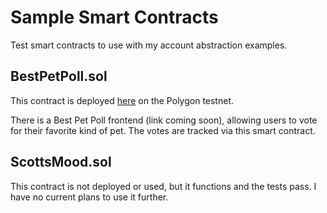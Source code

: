 # Sample Smart Contracts

Test smart contracts to use with my account abstraction examples.

## BestPetPoll.sol

This contract is deployed [here](https://mumbai.polygonscan.com/address/0xf6B35b22C9dB8caD52e537012AB569E71CB3e532) on the Polygon testnet.

There is a Best Pet Poll frontend (link coming soon), allowing users to vote for their favorite kind of pet.  The votes are tracked via this smart contract.

## ScottsMood.sol

This contract is not deployed or used, but it functions and the tests pass.
I have no current plans to use it further.

